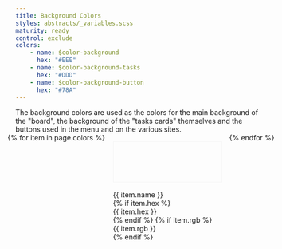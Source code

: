 ```yaml
---
title: Background Colors
styles: abstracts/_variables.scss
maturity: ready
control: exclude
colors:
    - name: $color-background
      hex: "#EEE"
    - name: $color-background-tasks
      hex: "#DDD"
    - name: $color-background-button
      hex: "#78A"
---
```


<style>
.set {
  display: flex;
  flex-wrap: wrap;
  margin: 0 -1rem;
  margin-top: 0;
  padding: 0;
  list-style: none;
}
li {
  flex: 1 0 20%;
  margin: 1rem;
}
.color {
  width: 100%;
  min-width: 160px;
  height: 80px;
  color: white;
  border: 1px solid whitesmoke;
  margin-bottom: 1rem;
}
p {
  margin: 0;
}
</style>

<p>The background colors are used as the colors for the main background of the "board", the background of the "tasks cards" themselves and the buttons used in the menu and on the various sites.</p>

<ul class="set">
{% for item in page.colors %} 
  <li>
    <div class="color" style="background:{{ item.hex }}"></div> 
    <p>{{ item.name }}</p>
    {% if item.hex %}<p>{{ item.hex }}</p>{% endif %}
    {% if item.rgb %}<p>{{ item.rgb }}</p>{% endif %}
  </li>
{% endfor %}
</ul>
